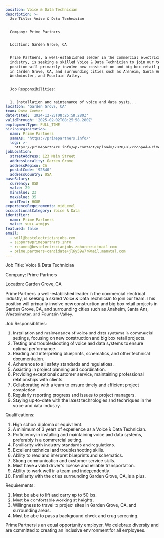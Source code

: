 ```yaml
---
position: Voice & Data Technician
description: >-
  Job Title: Voice & Data Technician


  Company: Prime Partners


  Location: Garden Grove, CA


  Prime Partners, a well-established leader in the commercial electrical
  industry, is seeking a skilled Voice & Data Technician to join our team. This
  position will primarily involve new construction and big box retail projects
  in Garden Grove, CA, and surrounding cities such as Anaheim, Santa Ana,
  Westminster, and Fountain Valley.


  Job Responsibilities:


  1. Installation and maintenance of voice and data syste...
location: 'Garden Grove, CA'
team: Data Center
datePosted: '2024-12-22T08:25:58.280Z'
validThrough: '2025-02-02T08:25:58.280Z'
employmentType: FULL_TIME
hiringOrganization:
  name: Prime Partners
  sameAs: 'https://primepartners.info/'
  logo: >-
    https://primepartners.info/wp-content/uploads/2020/05/cropped-Prime-Partners-Logo-NO-BG-1-1.png
jobLocation:
  streetAddress: 123 Main Street
  addressLocality: Garden Grove
  addressRegion: CA
  postalCode: '92840'
  addressCountry: USA
baseSalary:
  currency: USD
  value: 29
  minValue: 23
  maxValue: 35
  unitText: HOUR
experienceRequirements: midLevel
occupationalCategory: Voice & Data
identifier:
  name: Prime Partners
  value: VOIC-wtmjps
featured: false
email:
  - will@bestelectricianjobs.com
  - support@primepartners.info
  - resumes@bestelectricianjobs.zohorecruitmail.com
  - prime.partners+candidate+jl6y59w7r@mail.manatal.com
---
```




Job Title: Voice & Data Technician

Company: Prime Partners

Location: Garden Grove, CA

Prime Partners, a well-established leader in the commercial electrical industry, is seeking a skilled Voice & Data Technician to join our team. This position will primarily involve new construction and big box retail projects in Garden Grove, CA, and surrounding cities such as Anaheim, Santa Ana, Westminster, and Fountain Valley.

Job Responsibilities:

1. Installation and maintenance of voice and data systems in commercial settings, focusing on new construction and big box retail projects.
2. Testing and troubleshooting of voice and data systems to ensure optimal performance.
3. Reading and interpreting blueprints, schematics, and other technical documentation.
4. Adherence to all safety standards and regulations.
5. Assisting in project planning and coordination.
6. Providing exceptional customer service, maintaining professional relationships with clients.
7. Collaborating with a team to ensure timely and efficient project completion.
8. Regularly reporting progress and issues to project managers.
9. Staying up-to-date with the latest technologies and techniques in the voice and data industry.

Qualifications:

1. High school diploma or equivalent.
2. A minimum of 3 years of experience as a Voice & Data Technician.
3. Proficiency in installing and maintaining voice and data systems, preferably in a commercial setting.
4. Familiarity with industry standards and regulations.
5. Excellent technical and troubleshooting skills.
6. Ability to read and interpret blueprints and schematics.
7. Strong communication and customer service skills.
8. Must have a valid driver's license and reliable transportation.
9. Ability to work well in a team and independently.
10. Familiarity with the cities surrounding Garden Grove, CA, is a plus.

Requirements:

1. Must be able to lift and carry up to 50 lbs.
2. Must be comfortable working at heights.
3. Willingness to travel to project sites in Garden Grove, CA, and surrounding areas.
4. Must be able to pass a background check and drug screening.

Prime Partners is an equal opportunity employer. We celebrate diversity and are committed to creating an inclusive environment for all employees.
